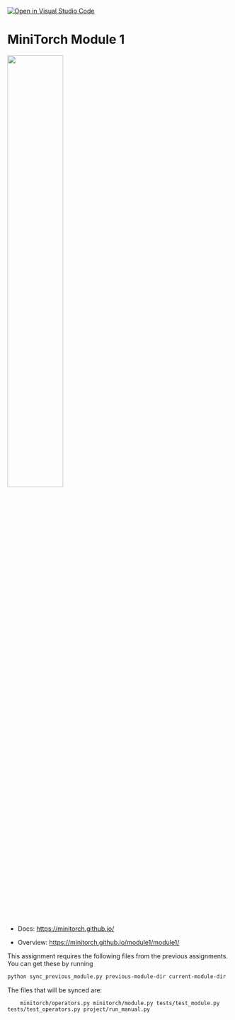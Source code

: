 [![Open in Visual Studio Code](https://classroom.github.com/assets/open-in-vscode-2e0aaae1b6195c2367325f4f02e2d04e9abb55f0b24a779b69b11b9e10269abc.svg)](https://classroom.github.com/online_ide?assignment_repo_id=16228306&assignment_repo_type=AssignmentRepo)
# MiniTorch Module 1

<img src="https://minitorch.github.io/minitorch.svg" width="50%">

* Docs: https://minitorch.github.io/

* Overview: https://minitorch.github.io/module1/module1/

This assignment requires the following files from the previous assignments. You can get these by running

```bash
python sync_previous_module.py previous-module-dir current-module-dir
```

The files that will be synced are:

        minitorch/operators.py minitorch/module.py tests/test_module.py tests/test_operators.py project/run_manual.py
